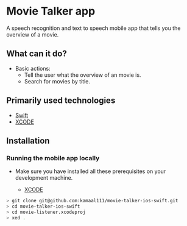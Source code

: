 # Movie Talker app

A speech recognition and text to speech mobile app that tells you the overview of a movie.

## What can it do?

-   Basic actions:
    -   Tell the user what the overview of an movie is.
    -   Search for movies by title.

## Primarily used technologies

-   [Swift](https://swift.org/)
-   [XCODE](https://developer.apple.com/xcode/)

## Installation

### Running the mobile app locally

-   Make sure you have installed all these prerequisites on your development machine.

    -   [XCODE](https://developer.apple.com/xcode/)

```bash
> git clone git@github.com:kamaal111/movie-talker-ios-swift.git
> cd movie-talker-ios-swift
> cd movie-listener.xcodeproj
> xed .
```
